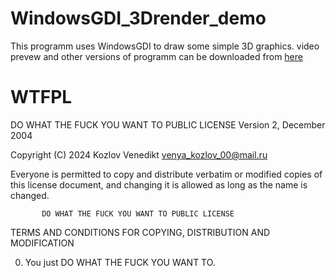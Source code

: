 # WindowsGDI_3Drender_demo
This programm uses WindowsGDI to draw some simple 3D graphics.
video prevew and other versions of programm can be downloaded from [here](https://venediktvad.itch.io/intoinf)

# WTFPL
   DO WHAT THE FUCK YOU WANT TO PUBLIC LICENSE
                   Version 2, December 2004
 
Copyright (C) 2024 Kozlov Venedikt <venya_kozlov_00@mail.ru>

Everyone is permitted to copy and distribute verbatim or modified
copies of this license document, and changing it is allowed as long
as the name is changed.
 
           DO WHAT THE FUCK YOU WANT TO PUBLIC LICENSE
  TERMS AND CONDITIONS FOR COPYING, DISTRIBUTION AND MODIFICATION

 0. You just DO WHAT THE FUCK YOU WANT TO.
